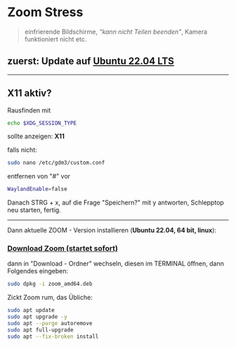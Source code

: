 # Zoom Stress

> einfrierende Bildschirme, *"kann nicht Teilen beenden"*, Kamera funktioniert nicht etc.

## zuerst: Update auf [Ubuntu 22.04 LTS](./ubuntu_22.04.md)

---


## X11 aktiv?

Rausfinden mit

```bash
echo $XDG_SESSION_TYPE
```

sollte anzeigen: **X11**

falls nicht:

```bash
sudo nano /etc/gdm3/custom.conf
```

entfernen von "#" vor 

```bash
WaylandEnable=false
```

Danach STRG + x, auf die Frage "Speichern?" mit y antworten, Schlepptop neu starten, fertig.

---

Dann aktuelle ZOOM - Version installieren (**Ubuntu 22.04, 64 bit, linux**):

### [Download Zoom (startet sofort)](https://zoom.us/client/5.15.0.4063/zoom_amd64.deb)

dann in "Download - Ordner" wechseln, diesen im TERMINAL öffnen, dann Folgendes eingeben:

```bash
sudo dpkg -i zoom_amd64.deb
```

Zickt Zoom rum, das Übliche:

```bash
sudo apt update
sudo apt upgrade -y
sudo apt --purge autoremove
sudo apt full-upgrade
sudo apt --fix-broken install
```
